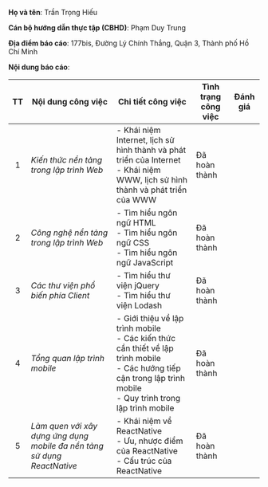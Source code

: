 **Họ và tên**: Trần Trọng Hiếu

**Cán bộ hướng dẫn thực tập (CBHD)**: Phạm Duy Trung

**Địa điểm báo cáo**: 177bis, Đường Lý Chính Thắng, Quận 3, Thành phố Hồ Chí Minh

**Nội dung báo cáo**:

| TT | Nội dung công việc | Chi tiết công việc | Tình trạng công việc | Đánh giá |
| :---: | ------------------ |  ----------------- | -------------------- | -------- |
| 1 | _Kiến thức nền tảng trong lập trình Web_ | - Khái niệm Internet, lịch sử hình thành và phát triển của Internet <br> - Khái niệm WWW, lịch sử hình thành và phát triển của WWW | Đã hoàn thành |  |
| 2 | _Công nghệ nền tảng trong lập trình Web_ | - Tìm hiểu ngôn ngữ HTML <br> - Tìm hiểu ngôn ngữ CSS <br> - Tìm hiểu ngôn ngữ JavaScript | Đã hoàn thành |  |
| 3 | _Các thư viện phổ biến phía Client_ | - Tìm hiểu thư viện jQuery <br> - Tìm hiểu thư viện Lodash | Đã hoàn thành |  |
| 4 | _Tổng quan lập trình mobile_ | - Giới thiệu về lập trình mobile <br> - Các kiến thức cần thiết về lập trình mobile <br> - Các hướng tiếp cận trong lập trình mobile <br> - Quy trình trong lập trình mobile | Đã hoàn thành |  |
| 5 | _Làm quen với xây dựng ứng dụng mobile đa nền tảng sử dụng ReactNative_ | - Khái niệm về ReactNative <br> - Ưu, nhược điểm của ReactNative <br> - Cấu trúc của ReactNative | Đã hoàn thành |  |